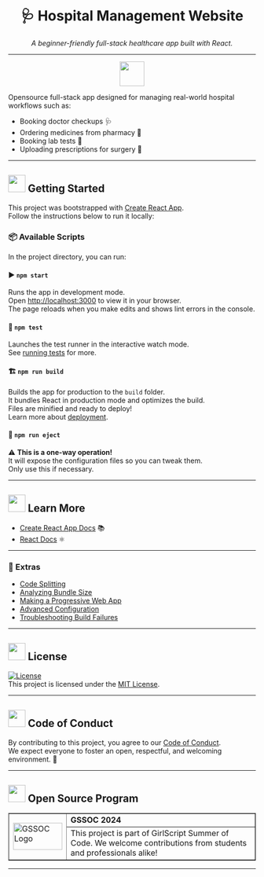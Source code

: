 <div align="center">
  <h1>🩺 Hospital Management Website</h1>
  <p><i>A beginner-friendly full-stack healthcare app built with React.</i></p>
</div>

---

<div align="center">
  <img src="https://raw.githubusercontent.com/Tarikul-Islam-Anik/Animated-Fluent-Emojis/master/Emojis/Objects/Hospital.png" width="50" height="50" />
</div>

Opensource full-stack app designed for managing real-world hospital workflows such as:
- Booking doctor checkups 🩺
- Ordering medicines from pharmacy 💊
- Booking lab tests 🧪
- Uploading prescriptions for surgery 📝

---

<!-- Getting Started -->
<div>
<h2><img src = "https://raw.githubusercontent.com/Tarikul-Islam-Anik/Animated-Fluent-Emojis/master/Emojis/Objects/Rocket.png" width="35" height="35"> Getting Started</h2>
</div>

This project was bootstrapped with [Create React App](https://github.com/facebook/create-react-app).  
Follow the instructions below to run it locally:

### 📦 Available Scripts

In the project directory, you can run:

#### ▶️ `npm start`

Runs the app in development mode.  
Open [http://localhost:3000](http://localhost:3000) to view it in your browser.  
The page reloads when you make edits and shows lint errors in the console.

#### 🧪 `npm test`

Launches the test runner in the interactive watch mode.  
See [running tests](https://facebook.github.io/create-react-app/docs/running-tests) for more.

#### 🏗️ `npm run build`

Builds the app for production to the `build` folder.  
It bundles React in production mode and optimizes the build.  
Files are minified and ready to deploy!  
Learn more about [deployment](https://facebook.github.io/create-react-app/docs/deployment).

#### 🚪 `npm run eject`

⚠️ **This is a one-way operation!**  
It will expose the configuration files so you can tweak them.  
Only use this if necessary.

---

<!-- Learn More -->
<div>
<h2><img src = "https://raw.githubusercontent.com/Tarikul-Islam-Anik/Animated-Fluent-Emojis/master/Emojis/Objects/Books.png" width="35" height="35"> Learn More</h2>
</div>

- [Create React App Docs](https://facebook.github.io/create-react-app/docs/getting-started) 📚  
- [React Docs](https://reactjs.org/) ⚛️  

---

### 🧩 Extras

- [Code Splitting](https://facebook.github.io/create-react-app/docs/code-splitting)  
- [Analyzing Bundle Size](https://facebook.github.io/create-react-app/docs/analyzing-the-bundle-size)  
- [Making a Progressive Web App](https://facebook.github.io/create-react-app/docs/making-a-progressive-web-app)  
- [Advanced Configuration](https://facebook.github.io/create-react-app/docs/advanced-configuration)  
- [Troubleshooting Build Failures](https://facebook.github.io/create-react-app/docs/troubleshooting#npm-run-build-fails-to-minify)

---

<!-- License -->
<div>
<h2><img src = "https://raw.githubusercontent.com/Tarikul-Islam-Anik/Animated-Fluent-Emojis/master/Emojis/Objects/Page%20with%20Curl.png" width="35" height="35"> License</h2>
</div>

[![License](https://img.shields.io/badge/License-MIT-blue.svg)](https://opensource.org/licenses/MIT)  
This project is licensed under the [MIT License](./LICENSE).

---

<!-- Code of conduct -->
<div>
<h2><img src = "https://raw.githubusercontent.com/Tarikul-Islam-Anik/Animated-Fluent-Emojis/master/Emojis/Hand%20gestures/Handshake.png" width="35" height="35"> Code of Conduct</h2>
</div>

By contributing to this project, you agree to our [Code of Conduct](./Code_of_Conduct.md).  
We expect everyone to foster an open, respectful, and welcoming environment. 🌈

---

<!-- Acknowledgment -->
<div>
<h2><img src = "https://raw.githubusercontent.com/Tarikul-Islam-Anik/Animated-Fluent-Emojis/master/Emojis/Objects/Globe%20showing%20Asia-Australia.png" width="35" height="35"> Open Source Program</h2>
</div>

<table border="1" cellpadding="10">
  <tr>
    <td rowspan="2">
      <img src="https://github.com/Meetjain1/wanderlust/assets/133582566/21b2bc42-bdd5-487a-a083-1b262c2f6d9b" alt="GSSOC Logo" width="100" height="55">
    </td>
    <td>
      <strong>GSSOC 2024</strong>
    </td>
  </tr>
  <tr>
    <td>
      This project is part of GirlScript Summer of Code. We welcome contributions from students and professionals alike!
    </td>
  </tr>
</table>

---
